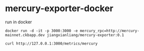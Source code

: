 # mercury-exporter-docker

run in docker
```
docker run -d -it -p 3000:3000 -e mercury_rpc=http://mercury-mainnet.ckbapp.dev jiangxianliang/mercury-exporter:0.1

curl http://127.0.0.1:3000/metrics/mercury
```
